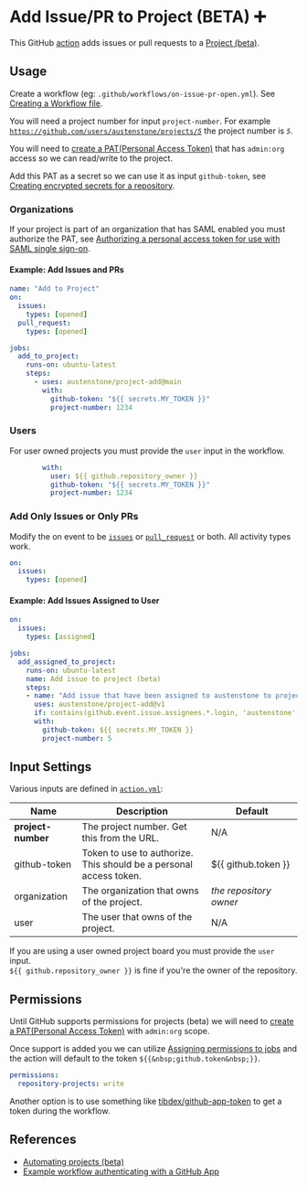 # Add Issue/PR to Project (BETA) ➕

This GitHub [action](https://docs.github.com/en/actions) adds issues or pull requests to a [Project (beta)](https://github.com/features/issues).

## Usage
Create a workflow (eg: `.github/workflows/on-issue-pr-open.yml`). See [Creating a Workflow file](https://help.github.com/en/articles/configuring-a-workflow#creating-a-workflow-file).

You will need a project number for input `project-number`. For example [`https://github.com/users/austenstone/projects/`*`5`*](https://github.com/users/austenstone/projects/5) the project number is *`5`*.

You will need to [create a PAT(Personal Access Token)](https://github.com/settings/tokens/new?scopes=admin:org) that has `admin:org` access so we can read/write to the project.

Add this PAT as a secret so we can use it as input `github-token`, see [Creating encrypted secrets for a repository](https://docs.github.com/en/enterprise-cloud@latest/actions/security-guides/encrypted-secrets#creating-encrypted-secrets-for-a-repository).

### Organizations

If your project is part of an organization that has SAML enabled you must authorize the PAT, see [Authorizing a personal access token for use with SAML single sign-on](https://docs.github.com/en/enterprise-cloud@latest/authentication/authenticating-with-saml-single-sign-on/authorizing-a-personal-access-token-for-use-with-saml-single-sign-on).

#### Example: Add Issues and PRs
```yml
name: "Add to Project"
on:
  issues:
    types: [opened]
  pull_request:
    types: [opened]

jobs:
  add_to_project:
    runs-on: ubuntu-latest
    steps:
      - uses: austenstone/project-add@main
        with:
          github-token: "${{ secrets.MY_TOKEN }}"
          project-number: 1234
```

### Users

For user owned projects you must provide the `user` input in the workflow.

```yml
        with:
          user: ${{ github.repository_owner }}
          github-token: "${{ secrets.MY_TOKEN }}"
          project-number: 1234
```

### Add Only Issues or Only PRs
Modify the on event to be [`issues`](https://docs.github.com/en/actions/using-workflows/events-that-trigger-workflows#issues) or [`pull_request`](https://docs.github.com/en/actions/using-workflows/events-that-trigger-workflows#pull_request) or both. All activity types work.
```yml
on:
  issues:
    types: [opened]
```
#### Example: Add Issues Assigned to User
```yml
on:
  issues:
    types: [assigned]

jobs:
  add_assigned_to_project:
    runs-on: ubuntu-latest
    name: Add issue to project (beta)
    steps:
    - name: "Add issue that have been assigned to austenstone to project board"
      uses: austenstone/project-add@v1
      if: contains(github.event.issue.assignees.*.login, 'austenstone')
      with:
        github-token: ${{ secrets.MY_TOKEN }}
        project-number: 5
```

## Input Settings
Various inputs are defined in [`action.yml`](action.yml):

| Name | Description | Default |
| --- | - | - |
| **project-number** | The project number. Get this from the URL. | N/A |
| github-token | Token to use to authorize. This should be a personal access token. | ${{&nbsp;github.token&nbsp;}} |
| organization | The organization that owns of the project. | _the repository owner_
| user | The user that owns of the project. | N/A

If you are using a user owned project board you must provide the `user` input.<br>`${{ github.repository_owner }}` is fine if you're the owner of the repository.

## Permissions
Until GitHub supports permissions for projects (beta) we will need to [create a PAT(Personal Access Token)](https://github.com/settings/tokens/new?scopes=admin:org) with `admin:org` scope.

Once support is added you we can utilize [Assigning permissions to jobs](https://docs.github.com/en/actions/using-jobs/assigning-permissions-to-jobs) and the action will default to the token `${{&nbsp;github.token&nbsp;}}`.

```yml
permissions:
  repository-projects: write
```

Another option is to use something like [tibdex/github-app-token](https://github.com/tibdex/github-app-token) to get a token during the workflow.

## References
- [Automating projects (beta)](https://docs.github.com/en/enterprise-cloud@latest/issues/trying-out-the-new-projects-experience/automating-projects)
- [Example workflow authenticating with a GitHub App](https://docs.github.com/en/enterprise-cloud@latest/issues/trying-out-the-new-projects-experience/automating-projects#example-workflow-authenticating-with-a-github-app)
